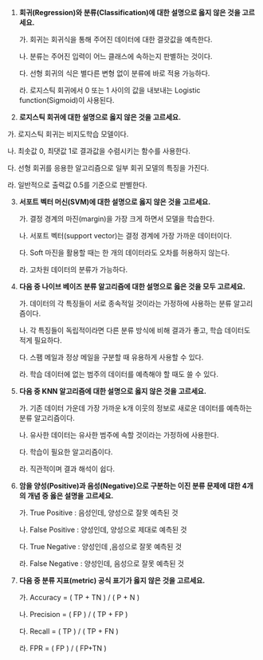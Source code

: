 1. **회귀(Regression)와 분류(Classification)에 대한 설명으로 옳지 않은 것을 고르세요.**

   가. 회귀는 회귀식을 통해 주어진 데이터에 대한 결괏값을 예측한다.

   나. 분류는 주어진 입력이 어느 클래스에 속하는지 판별하는 것이다.

   다. 선형 회귀의 식은 별다른 변형 없이 분류에 바로 적용 가능하다.

   라. 로지스틱 회귀에서 0 또는 1 사이의 값을 내보내는 Logistic function(Sigmoid)이 사용된다.

   

2.  **로지스틱 회귀에 대한 설명으로 옳지 않은 것을 고르세요.**

   가. 로지스틱 회귀는 비지도학습 모델이다.

   나. 최솟값 0, 최댓값 1로 결과값을 수렴시키는 함수를 사용한다.

   다. 선형 회귀를 응용한 알고리즘으로 일부 회귀 모델의 특징을 가진다.

   라. 일반적으로 출력값 0.5를 기준으로 판별한다.



3. **서포트 벡터 머신(SVM)에 대한 설명으로 옳지 않은 것을 고르세요.**

   가. 결정 경계의 마진(margin)을 가장 크게 하면서 모델을 학습한다.

   나. 서포트 벡터(support vector)는 결정 경계에 가장 가까운 데이터이다.

   다. Soft 마진을 활용할 때는 한 개의 데이터라도 오차를 허용하지 않는다.

   라. 고차원 데이터의 분류가 가능하다.

   

4. **다음 중 나이브 베이즈 분류 알고리즘에 대한 설명으로 옳은 것을 모두 고르세요.**

   가. 데이터의 각 특징들이 서로 종속적일 것이라는 가정하에 사용하는 분류 알고리즘이다.

   나. 각 특징들이 독립적이라면 다른 분류 방식에 비해 결과가 좋고, 학습 데이터도 적게 필요하다.

   다. 스팸 메일과 정상 메일을 구분할 때 유용하게 사용할 수 있다.

   라. 학습 데이터에 없는 범주의 데이터를 예측해야 할 때도 쓸 수 있다.

   

5. **다음 중 KNN 알고리즘에 대한 설명으로 옳지 않은 것을 고르세요.**

   가. 기존 데이터 가운데 가장 가까운 k개 이웃의 정보로 새로운 데이터를 예측하는 분류 알고리즘이다.

   나. 유사한 데이터는 유사한 범주에 속할 것이라는 가정하에 사용한다.

   다. 학습이 필요한 알고리즘이다.

   라. 직관적이며 결과 해석이 쉽다.

   

6. **암을 양성(Positive)과 음성(Negative)으로 구분하는 이진 분류 문제에 대한 4개의 개념 중 옳은 설명을 고르세요.**

   가.  True Positive : 음성인데, 양성으로 잘못 예측된 것

   나. False Positive : 양성인데, 양성으로 제대로 예측된 것

   다. True Negative : 양성인데 ,음성으로 잘못 예측된 것

   라. False Negative : 양성인데, 음성으로 잘못 예측된 것 

   

7. **다음 중 분류 지표(metric) 공식 표기가 옳지 않은 것을 고르세요.**

   가.  Accuracy = ( TP + TN ) / ( P + N )

   나. Precision = ( FP ) / ( TP + FP )

   다. Recall = ( TP ) / ( TP + FN )

   라. FPR = ( FP ) / ( FP+TN )

